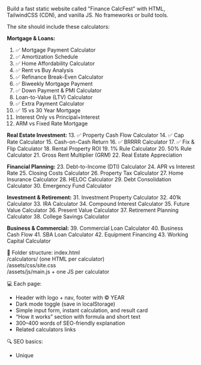 Build a fast static website called "Finance CalcFest" with HTML, TailwindCSS (CDN), and vanilla JS.
No frameworks or build tools.

The site should include these calculators:

**Mortgage & Loans:**
1. ✅ Mortgage Payment Calculator
2. ✅ Amortization Schedule
3. ✅ Home Affordability Calculator
4. ✅ Rent vs Buy Analysis
5. ✅ Refinance Break-Even Calculator
6. ✅ Biweekly Mortgage Payment
7. ✅ Down Payment & PMI Calculator
8. Loan-to-Value (LTV) Calculator
9. ✅ Extra Payment Calculator
10. ✅ 15 vs 30 Year Mortgage
11. Interest Only vs Principal+Interest
12. ARM vs Fixed Rate Mortgage

**Real Estate Investment:**
13. ✅ Property Cash Flow Calculator
14. ✅ Cap Rate Calculator
15. Cash-on-Cash Return
16. ✅ BRRRR Calculator
17. ✅ Fix & Flip Calculator
18. Rental Property ROI
19. 1% Rule Calculator
20. 50% Rule Calculator
21. Gross Rent Multiplier (GRM)
22. Real Estate Appreciation

**Financial Planning:**
23. Debt-to-Income (DTI) Calculator
24. APR vs Interest Rate
25. Closing Costs Calculator
26. Property Tax Calculator
27. Home Insurance Calculator
28. HELOC Calculator
29. Debt Consolidation Calculator
30. Emergency Fund Calculator

**Investment & Retirement:**
31. Investment Property Calculator
32. 401k Calculator
33. IRA Calculator
34. Compound Interest Calculator
35. Future Value Calculator
36. Present Value Calculator
37. Retirement Planning Calculator
38. College Savings Calculator

**Business & Commercial:**
39. Commercial Loan Calculator
40. Business Cash Flow
41. SBA Loan Calculator
42. Equipment Financing
43. Working Capital Calculator

📂 Folder structure:
index.html  
/calculators/ (one HTML per calculator)  
/assets/css/site.css  
/assets/js/main.js + one JS per calculator  

💻 Each page:
- Header with logo + nav, footer with © YEAR  
- Dark mode toggle (save in localStorage)  
- Simple input form, instant calculation, and result card  
- “How it works” section with formula and short text  
- 300–400 words of SEO-friendly explanation  
- Related calculators links  

🔍 SEO basics:
- Unique <title> and <meta description> for each page  
- Canonical link, OpenGraph tags, JSON-LD schema (SoftwareApplication)  
- sitemap.xml + robots.txt  

⚙️ Performance:
- Use Tailwind classes only (no custom framework)
- Defer JS
- Lighthouse score ≥95 (Performance + SEO)
- Works offline-friendly (manifest.webmanifest)

🎯 JS requirements:
- Validate inputs
- Format currency & percent
- Update results instantly
- Sync inputs with URL params (optional)

📱 Responsive, mobile-first design.
Reserve space for future ads with <div class="ad-slot"> placeholders.

Output all HTML/JS/CSS files ready to deploy to Vercel or Netlify.

---

## 📊 Development Progress Tracker

**Total Calculators:** 42 planned
**Completed:** 13/42 (31.0%)
**Phase Breakdown:**
- **Phase 1 - Foundation:** ✅ Complete (3/3)
  - ✅ Basic Mortgage Payment Calculator
  - ✅ Property Cash Flow Calculator 
  - ✅ Cap Rate Calculator

- **Phase 2 - Investment Suite:** ✅ Complete (2/2)
  - ✅ BRRRR Calculator
  - ✅ Fix & Flip Calculator

- **Phase 3 - Mortgage Suite:** ✅ COMPLETE! (8/8)
  - ✅ Biweekly Mortgage Calculator
  - ✅ Extra Payment Calculator
  - ✅ 15 vs 30 Year Mortgage Calculator
  - ✅ Down Payment & PMI Calculator
  - ✅ Amortization Schedule Calculator
  - ✅ Home Affordability Calculator
  - ✅ Rent vs Buy Calculator
  - ✅ Refinance Calculator

**Recent Milestones:**
- Oct 9, 2025: Phase 3 Mortgage Suite COMPLETED! (8/8 calculators) 🎉
- Oct 9, 2025: Comprehensive mortgage & loan toolkit with 13 total calculators
- Oct 9, 2025: Ready to launch Phase 4 - Financial Planning Suite

**Next Sprint Goals:**
- Launch Phase 4 Financial Planning calculators (DTI, Emergency Fund, etc.)
- Target Phase 4 completion with retirement & investment calculators
- Aim for 50%+ completion by end of October
